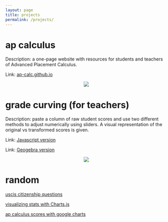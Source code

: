 ```yaml
---
layout: page
title: projects
permalink: /projects/
---
```


# ap calculus

Description: a one-page website with resources for students and teachers of Advanced Placement Calculus.

Link: <a href="https://ap-calc.github.io" target="_blank">ap-calc.github.io</a>

<p align="center"><img src="../d-img/squeeze.png" border="0"> </p>

# grade curving (for teachers)

Description: paste a column of raw student scores and use two different methods to adjust numerically using sliders. A visual representation of the original vs transformed scores is given. 

Link: <a href="https://ap-calc.github.io/gcc/index.html" target="_blank"> Javascript version </a> 

Link: <a href="https://ap-calc.github.io/gcc1/index.html" target="_blank"> Geogebra version </a>

<p align="center"><img src="../d-img/curving.png" border="0"> </p>

# random 

<a href="https://ap-calc.github.io/uscis/" target="_blank"> uscis citizenship questions </a>

<a href="https://ap-calc.github.io/running/" target="_blank">visualizing stats with Charts.js</a>

<a href="https://ap-calc.github.io/apscore/" target="_blank">ap calculus scores with google charts</a>

